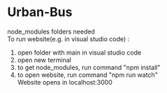 # Urban-Bus

node_modules folders needed <br />
To run website(e.g. in visual studio code) : <br />
1) open folder with main in visual studio code
2) open new terminal <br />
3) to get node_modules, run command "npm install"<br />
4) to open website, run command "npm run watch" <br />
Website opens in localhost:3000<br />
